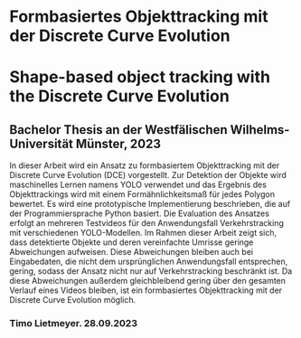 # Formbasiertes Objekttracking mit der Discrete Curve Evolution
# Shape-based object tracking with the Discrete Curve Evolution

## Bachelor Thesis an der Westfälischen Wilhelms-Universität Münster, 2023

In dieser Arbeit wird ein Ansatz zu formbasiertem Objekttracking mit der Discrete Curve Evolution (DCE) vorgestellt. Zur Detektion der Objekte wird maschinelles Lernen namens YOLO verwendet und das Ergebnis des Objekttrackings wird mit einem Formähnlichkeitsmaß für jedes Polygon bewertet. Es wird eine prototypische Implementierung beschrieben, die auf der Programmiersprache Python basiert. Die Evaluation des Ansatzes erfolgt an mehreren Testvideos für den Anwendungsfall Verkehrstracking mit verschiedenen YOLO-Modellen. Im Rahmen dieser Arbeit zeigt sich, dass detektierte Objekte und deren vereinfachte Umrisse geringe Abweichungen aufweisen. Diese Abweichungen bleiben auch bei Eingabedaten, die nicht dem ursprünglichen Anwendungsfall entsprechen, gering, sodass der Ansatz nicht nur auf Verkehrstracking beschränkt ist. Da diese Abweichungen außerdem gleichbleibend gering über den gesamten Verlauf eines Videos bleiben, ist ein formbasiertes Objekttracking mit der Discrete Curve Evolution möglich.

### Timo Lietmeyer. 28.09.2023